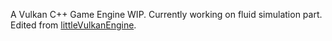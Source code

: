 A Vulkan C++ Game Engine WIP. Currently working on fluid simulation part.
Edited from [littleVulkanEngine](https://github.com/blurrypiano/littleVulkanEngine).